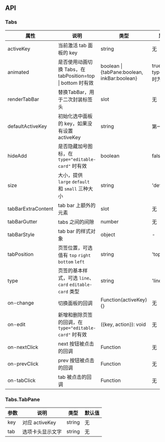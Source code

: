 ## API

### Tabs

| 属性               | 说明                                                     | 类型                                | 默认值     |
| ---                | ---                                                      | ---                                 | ---        |
| activeKey          | 当前激活 tab 面板的 key                                  | string                              | 无         |
| animated           | 是否使用动画切换 Tabs，在 tabPosition=top \| bottom 时有效                       | boolean \| {tabPane:boolean, inkBar:boolean} | true, 当 type="card" 时为 false |
| renderTabBar       | 替换TabBar，用于二次封装标签头                           | slot | 无         |
| defaultActiveKey   | 初始化选中面板的 key，如果没有设置 activeKey             | string                              | 第一个面板 |
| hideAdd            | 是否隐藏加号图标，在 `type="editable-card"` 时有效       | boolean                             | false      |
| size               | 大小，提供 `large` `default` 和 `small` 三种大小         | string                              | 'default'  |
| tabBarExtraContent | tab bar 上额外的元素                                     | slot                             | 无         |
| tabBarGutter       | tabs 之间的间隙                                          | number                              | 无         |
| tabBarStyle        | tab bar 的样式对象                                       | object                              | -          |
| tabPosition        | 页签位置，可选值有 `top` `right` `bottom` `left`         | string                              | 'top'      |
| type               | 页签的基本样式，可选 `line`、`card` `editable-card` 类型 | string                              | 'line'     |
| on-change          | 切换面板的回调                                           | Function(activeKey) {}              |   无         |
| on-edit            | 新增和删除页签的回调，在 `type="editable-card"` 时有效   | ({key, action}): void               |   无         |
| on-nextClick       | next 按钮被点击的回调                                    | Function                            |   无         |
| on-prevClick       | prev 按钮被点击的回调                                    | Function                            |   无         |
| on-tabClick        | tab 被点击的回调                                         | Function                            |   无         |

### Tabs.TabPane

| 参数 | 说明 | 类型 | 默认值 |
| --- | --- | --- | --- |
| key | 对应 activeKey | string | 无 |
| tab | 选项卡头显示文字 | string | 无 |
